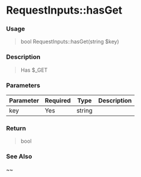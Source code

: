 
# RequestInputs::hasGet 

### Usage

> bool RequestInputs::hasGet(string $key)

### Description

> Has $_GET

### Parameters

Parameter | Required | Type | Description
------------- |------------- |------------- |------------- 
key | Yes | string |

### Return
> bool 
### See Also

~~


